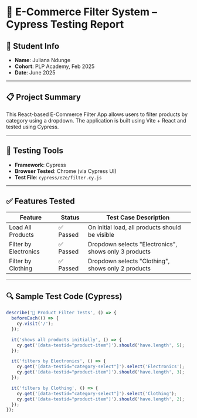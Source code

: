 # 🧪 E-Commerce Filter System – Cypress Testing Report

## 👤 Student Info
- **Name**: Juliana Ndunge  
- **Cohort**: PLP Academy, Feb 2025  
- **Date**: June 2025  

---

## 📋 Project Summary

This React-based E-Commerce Filter App allows users to filter products by category using a dropdown. The application is built using Vite + React and tested using Cypress.

---

## 🧪 Testing Tools
- **Framework**: Cypress
- **Browser Tested**: Chrome (via Cypress UI)
- **Test File**: `cypress/e2e/filter.cy.js`

---

## ✅ Features Tested

| Feature                         | Status     | Test Case Description                                   |
|-------------------------------|------------|--------------------------------------------------------|
| Load All Products             | ✅ Passed  | On initial load, all products should be visible        |
| Filter by Electronics         | ✅ Passed  | Dropdown selects "Electronics", shows only 3 products |
| Filter by Clothing            | ✅ Passed  | Dropdown selects "Clothing", shows only 2 products    |

---

## 🔍 Sample Test Code (Cypress)

```js
describe('🧪 Product Filter Tests', () => {
  beforeEach(() => {
    cy.visit('/');
  });

  it('shows all products initially', () => {
    cy.get('[data-testid="product-item"]').should('have.length', 5);
  });

  it('filters by Electronics', () => {
    cy.get('[data-testid="category-select"]').select('Electronics');
    cy.get('[data-testid="product-item"]').should('have.length', 3);
  });

  it('filters by Clothing', () => {
    cy.get('[data-testid="category-select"]').select('Clothing');
    cy.get('[data-testid="product-item"]').should('have.length', 2);
  });
});
